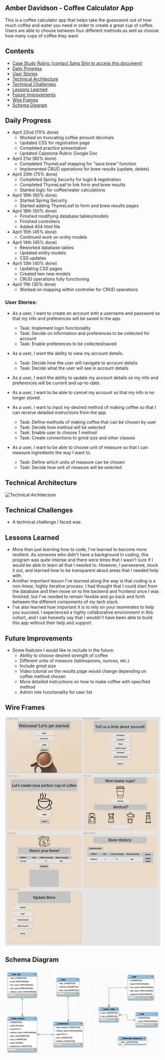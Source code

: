 ## Amber Davidson - Coffee Calculator App
 This is a coffee calculator app that helps take the guesswork out of how much coffee and water you need in order to create a great cup of coffee. Users are able to choose between four different methods as well as choose how many cups of coffee they want.

## Contents
- [Case Study Rubric (contact Sang Shin to access this document)](https://docs.google.com/document/d/176gq1qsX1azl7ckhc3Cu7_LK6oqWOcU28cd-q3jbZQI/edit)
- [Daily Progress](#daily-progress)
- [User Stories](#user-stories)
- [Technical Architecture](#technical-architecture)
- [Technical Challenges](#technical-challenges)
- [Lessons Learned](#lessons-learned)
- [Future Improvements](#future-improvements)
- [Wire Frames](#wire-frames)
- [Schema Diagram](#schema-diagram)

## Daily Progress
- April 22nd (70% done)
  - Worked on truncating coffee amount decimals
  - Updated CSS for registration page
  - Completed practice presentation
  - Updated Capstone Rubric Google Doc
- April 21st (80% done)
  - Completed ThymeLeaf mapping for "save brew" function
  - Implemented CRUD operations for brew results (update, delete)
- April 20th (75% done)
  - Completed Spring Security for login & registration
  - Completed ThymeLeaf to link form and brew results
  - Started logic for coffee/water calculations
- April 19th (60% done)
  - Started Spring Security
  - Started adding ThymeLeaf to form and brew results pages
- April 18th (50% done)
  - Finished modifying database tables/models
  - Finished controllers
  - Added 404 html file
- April 15th (45% done)
  - Continued work on entity models
- April 14th (45% done)
  - Reworked database tables
  - Updated entity models
  - CSS updates
- April 13th (40% done)
  - Updating CSS pages
  - Created two new models
  - CRUD operations fully functioning
- April 11th (30% done)
  - Worked on mapping within controller for CRUD operations

### User Stories:
- As a user, I want to create an account with a username and password so that my info and preferences will be saved in the app.
  - Task: Implement login functionality
  - Task: Decide on information and preferences to be collected for account
  - Task: Enable preferences to be collected/saved

- As a user, I want the ability to view my account details.
  - Task: Decide how the user will navigate to account details
  - Task: Decide what the user will see in account details
  
- As a user, I want the ability to update my account details so my info and preferences will be current and up-to-date.

- As a user, I want to be able to cancel my account so that my info is no longer stored.

- As a user, I want to input my desired method of making coffee so that I can receive detailed instructions from the app.
  - Task: Define methods of making coffee that can be chosen by user
  - Task: Decide how method will be selected
  - Task: Enable user to choose 1 method 
  - Task: Create connections to grind size and other classes
  
- As a user, I want to be able to choose unit of measure so that I can measure ingredients the way I want to.
  - Task: Define which units of measure can be chosen
  - Task: Decide how unit of measure will be selected

## Technical Architecture
![Technical Architecture]()
## Technical Challenges
- A technical challenge I faced was 
## Lessons Learned
- More than just learning how to code, I've learned to become more resilient. As someone who didn't have a background in coding, this program was quite intense and there were times that I wasn't sure if I would be able to learn all that I needed to. However, I persevered, stuck it out, and learned how to be transparent about areas that I needed help with.
- Another important lesson I've learned along the way is that coding is a non-linear, highly iterative process. I had thought that I could start from the database and then move on to the backend and frontend once I was finished, but I've needed to remain flexible and go back and forth between the different components of my tech stack.
- I've also learned how important it is to rely on your teammates to help you succeed. I experienced a highly collaborative environment in this cohort, and I can honestly say that I wouldn't have been able to build this app without their help and support.
## Future Improvements
- Some features I would like to include in the future: 
   - Ability to choose desired strength of coffee
   - Different units of measure (tablespoons, ounces, etc.)
   - Include grind size
   - Video tutorial on the results page would change depending on coffee method chosen
   - More detailed instructions on how to make coffee with specified method
   - Admin role functionality for user list
## Wire Frames
![Wire Frames](https://github.com/davidamber/capstone-project/blob/main/src/main/resources/static/images/WireFrames.png)
## Schema Diagram
![Schema Diagram](https://github.com/davidamber/capstone-project/blob/main/src/main/resources/static/images/SchemaDiagram.png)
